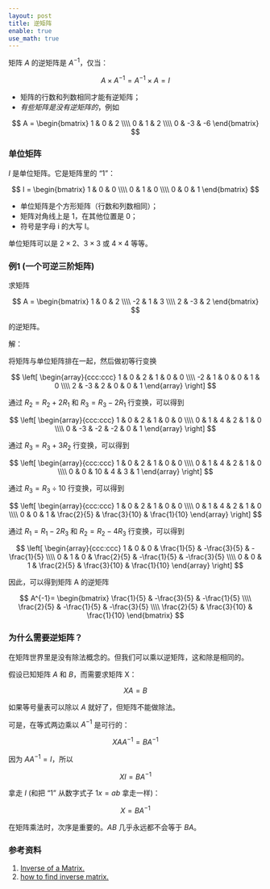 ```yaml
---
layout: post
title: 逆矩阵
enable: true
use_math: true
---
```


矩阵 $A$ 的逆矩阵是 $A^{-1}$，仅当：

$$
A×A^{-1}=A^{-1}×A=I
$$

- 矩阵的行数和列数相同才能有逆矩阵；
- *有些矩阵是没有逆矩阵的*，例如

$$
A =
\begin{bmatrix}
  1 & 0 & 2 \\\\
  0 & 1 & 2 \\\\
  0 & -3 & -6
\end{bmatrix}
$$

### 单位矩阵

$I$ 是单位矩阵。它是矩阵里的 “1”：

$$
I =
\begin{bmatrix}
  1 & 0 & 0 \\\\
  0 & 1 & 0 \\\\
  0 & 0 & 1
\end{bmatrix}
$$

- 单位矩阵是个方形矩阵（行数和列数相同）；
- 矩阵对角线上是 1，在其他位置是 0；
- 符号是字母 i 的大写 I。

单位矩阵可以是 $2×2$、$3×3$ 或 $4×4$ 等等。

### 例1 (一个可逆三阶矩阵)

求矩阵

$$
A =
\begin{bmatrix}
  1 & 0 & 2 \\\\
  -2 & 1 & 3 \\\\
  2 & -3 & 2
\end{bmatrix}
$$

的逆矩阵。

解：

将矩阵与单位矩阵排在一起，然后做初等行变换

$$
\left[
    \begin{array}{ccc:ccc}
        1 & 0 & 2 & 1 & 0 & 0 \\\\
        -2 & 1 & 0 & 0 & 1 & 0 \\\\
        2 & -3 & 2 & 0 & 0 & 1
    \end{array}
\right]
$$

通过 $R_{2}=R_{2} + 2R_{1}$ 和 $R_{3}=R_{3}-2R_{1}$ 行变换，可以得到

$$
\left[
    \begin{array}{ccc:ccc}
        1 & 0 & 2 & 1 & 0 & 0 \\\\
        0 & 1 & 4 & 2 & 1 & 0 \\\\
        0 & -3 & -2 & -2 & 0 & 1
    \end{array}
\right]
$$

通过 $R_{3}=R_{3} + 3R_{2}$ 行变换，可以得到

$$
\left[
    \begin{array}{ccc:ccc}
        1 & 0 & 2 & 1 & 0 & 0 \\\\
        0 & 1 & 4 & 2 & 1 & 0 \\\\
        0 & 0 & 10 & 4 & 3 & 1
    \end{array}
\right]
$$

通过 $R_{3}=R_{3}÷10$ 行变换，可以得到

$$
\left[
    \begin{array}{ccc:ccc}
        1 & 0 & 2 & 1 & 0 & 0 \\\\
        0 & 1 & 4 & 2 & 1 & 0 \\\\
        0 & 0 & 1 & \frac{2}{5} & \frac{3}{10} & \frac{1}{10}
    \end{array}
\right]
$$

通过 $R_{1} = R_{1} - 2R_{3}$ 和 $R_{2} = R_{2} - 4R_{3}$ 行变换，可以得到

$$
\left[
    \begin{array}{ccc:ccc}
        1 & 0 & 0 & \frac{1}{5} & -\frac{3}{5} & -\frac{1}{5} \\\\
        0 & 1 & 0 & \frac{2}{5} & -\frac{1}{5} & -\frac{3}{5} \\\\
        0 & 0 & 1 & \frac{2}{5} & \frac{3}{10} & \frac{1}{10}
    \end{array}
\right]
$$

因此，可以得到矩阵 A 的逆矩阵

$$
A^{-1}=
    \begin{bmatrix}
        \frac{1}{5} & -\frac{3}{5} & -\frac{1}{5} \\\\
        \frac{2}{5} & -\frac{1}{5} & -\frac{3}{5} \\\\
        \frac{2}{5} & \frac{3}{10} & \frac{1}{10}
    \end{bmatrix}
$$

### 为什么需要逆矩阵？

在矩阵世界里是没有除法概念的。但我们可以乘以逆矩阵，这和除是相同的。

假设已知矩阵 $A$ 和 $B$，而需要求矩阵 X：

$$
XA=B
$$

如果等号量表可以除以 $A$ 就好了，但矩阵不能做除法。

可是，在等式两边乘以 $A^{-1}$ 是可行的：

$$
XAA^{-1}=BA^{-1}
$$

因为 $AA^{-1}=I$，所以

$$
XI=BA^{-1}
$$

拿走 $I$ (和把 “1” 从数字式子 $1x=ab$ 拿走一样)：

$$
X=BA^{-1}
$$

在矩阵乘法时，次序是重要的。$AB$ 几乎永远都不会等于 $BA$。

### 参考资料

1. [Inverse of a Matrix.](https://www.mathsisfun.com/algebra/matrix-inverse.html)
2. [how to find inverse matrix.](https://www.q-math.com/?p=2056)

